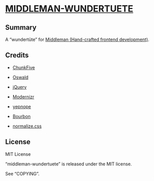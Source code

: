 [MIDDLEMAN-WUNDERTUETE](https://github.com/mkempe/middleman-wundertuete)
========================================================================

Summary
-------

A “wundertüte” for [Middleman (Hand-crafted frontend development)](http://middlemanapp.com).

Credits
-------

* [ChunkFive](http://www.fontsquirrel.com/fonts/ChunkFive)
* [Oswald](http://www.fontsquirrel.com/fonts/oswald)

* [jQuery](http://jquery.com)
* [Modernizr](http://modernizr.com)
* [yepnope](http://yepnopejs.com)

* [Bourbon](http://bourbon.io)
* [normalize.css](http://git.io/normalize)

License
-------

MIT License

“middleman-wundertuete” is released under the MIT license.

See “COPYING”.